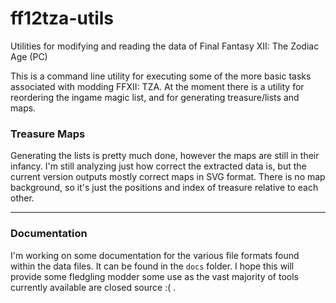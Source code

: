 # ff12tza-utils
Utilities for modifying and reading the data of Final Fantasy XII: The Zodiac Age (PC)


This is a command line utility for executing some of the more basic tasks associated with modding FFXII: TZA.
At the moment there is a utility for reordering the ingame magic list, and for generating treasure/lists and maps.


### Treasure Maps
Generating the lists is pretty much done, however the maps are still in their infancy. I'm still analyzing just how
correct the extracted data is, but the current version outputs mostly correct maps in SVG format. There is no map background,
so it's just the positions and index of treasure relative to each other.

---

### Documentation
I'm working on some documentation for the various file formats found within the data files. It can be found in the
`docs` folder. I hope this will provide some fledgling modder some use as the vast majority of tools currently available
are closed source :( .
